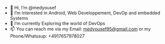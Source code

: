 - 👋 Hi, I’m @medyousef
- 👀 I’m interested in Android, Web Developpement, DevOp and embedded Systems
- 🌱 I’m currently Exploring the world of DevOps
- 📫 You can reach me via my Email: medyousef95@gmail.com or my Phone/Whatssup: +4917657978027

<!---
medyousef/medyousef is a ✨ special ✨ repository because its `README.md` (this file) appears on your GitHub profile.
You can click the Preview link to take a look at your changes.
--->

